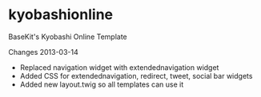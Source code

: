 kyobashionline
==============

BaseKit's Kyobashi Online Template

Changes 2013-03-14
+ Replaced navigation widget with extendednavigation widget
+ Added CSS for extendednavigation, redirect, tweet, social bar widgets
+ Added new layout.twig so all templates can use it